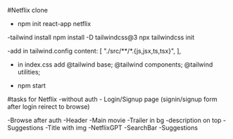 #Netflix clone

- npm init react-app netflix

-tailwind install 
    npm install -D tailwindcss@3
    npx tailwindcss init

-add in tailwind.config
    content: [
        "./src/**/*.{js,jsx,ts,tsx}",
    ],

- in index.css add
     @tailwind base;
    @tailwind components;
    @tailwind utilities;

- npm start



#tasks for Netflix
-without auth
    - Login/Signup page (signin/signup form after login reirect to browse)

-Browse after auth
    -Header
    -Main movie
        -Trailer in bg
        -description on top
        -Suggestions
            -Title with img
-NetflixGPT
    -SearchBar
    -Suggestions